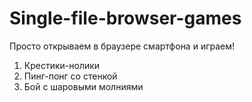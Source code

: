 # Single-file-browser-games
Просто открываем в браузере смартфона и играем!
1. Крестики-нолики
2. Пинг-понг со стенкой
3. Бой с шаровыми молниями
